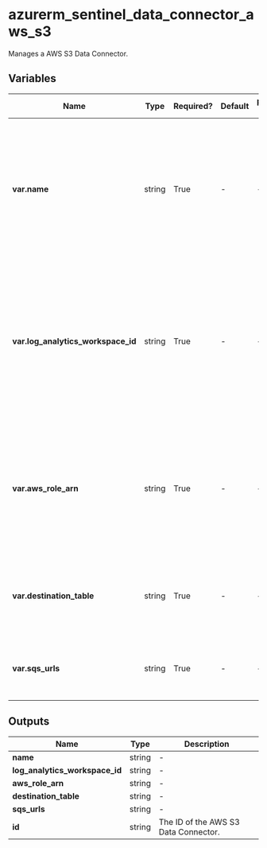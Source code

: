 # azurerm_sentinel_data_connector_aws_s3

Manages a AWS S3 Data Connector.

## Variables

| Name | Type | Required? | Default  | possible values | Description |
| ---- | ---- | --------- | -------- | ----------- | ----------- |
| **var.name** | string | True | -  |  -  | The name which should be used for this AWS S3 Data Connector. Changing this forces a new AWS S3 Data Connector to be created. | 
| **var.log_analytics_workspace_id** | string | True | -  |  -  | The ID of the Log Analytics Workspace that this AWS S3 Data Connector resides in. Changing this forces a new AWS S3 Data Connector to be created. | 
| **var.aws_role_arn** | string | True | -  |  -  | The ARN of the AWS role, which is connected to this AWS CloudTrail Data Connector. See the [Azure document](https://docs.microsoft.com/azure/sentinel/connect-aws?tabs=s3#create-an-aws-assumed-role-and-grant-access-to-the-aws-sentinel-account) for details. | 
| **var.destination_table** | string | True | -  |  -  | The name of the Log Analytics table that will store the ingested data. | 
| **var.sqs_urls** | string | True | -  |  -  | Specifies a list of AWS SQS urls for the AWS S3 Data Connector. | 



## Outputs

| Name | Type | Description |
| ---- | ---- | --------- | 
| **name** | string  | - | 
| **log_analytics_workspace_id** | string  | - | 
| **aws_role_arn** | string  | - | 
| **destination_table** | string  | - | 
| **sqs_urls** | string  | - | 
| **id** | string  | The ID of the AWS S3 Data Connector. | 